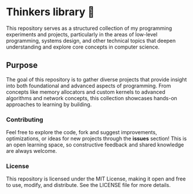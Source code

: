# Thinkers library 🤔

This repository serves as a structured collection of my programming experiments and projects, particularly in the areas of low-level programming, systems design, and other technical topics that deepen understanding and explore core concepts in computer science.

## Purpose

The goal of this repository is to gather diverse projects that provide insight into both foundational and advanced aspects of programming. From concepts like memory allocators and custom kernels to advanced algorithms and network concepts, this collection showcases hands-on approaches to learning by building.

### Contributing
Feel free to explore the code, fork and suggest improvements, optimizations, or ideas for new projects through the **issues** section! This is an open learning space, so constructive feedback and shared knowledge are always welcome.

### License
This repository is licensed under the MIT License, making it open and free to use, modify, and distribute. See the LICENSE file for more details.
